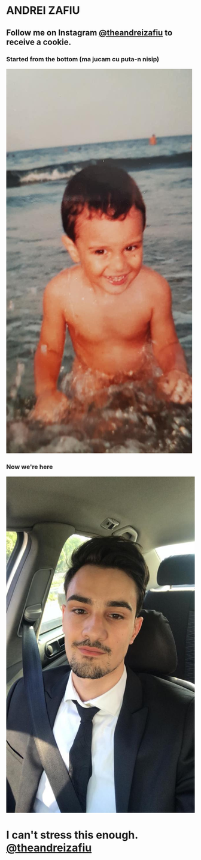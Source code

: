 # ANDREI ZAFIU

## Follow me on Instagram [@theandreizafiu](https://www.instagram.com/theandreizafiu/) to receive a cookie.


### Started from the bottom (ma jucam cu puta-n nisip)

![Image](https://github.com/Bossuletz/markdownExample/blob/gh-pages/76500f47-cc3e-41bf-b62a-fa220decd896.jpg)

### Now we're here

![Image](https://github.com/Bossuletz/markdownExample/blob/gh-pages/fc42a1bb-ba6b-455b-9dd8-964bf8ec4b4b.jpg)

# I can't stress this enough. [@theandreizafiu](https://www.instagram.com/theandreizafiu/)
